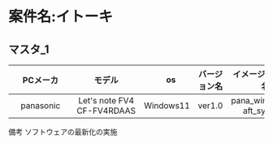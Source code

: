 # 案件名:イトーキ

## マスタ_1

| PCメーカ     |         モデル　              |　os  |    バージョン名    |  イメージファイル名 |  
|:--------------:|:------------------------------:|:-----: | :------------------:|:-------------------:|
| panasonic　　| Let's note FV4 CF-FV4RDAAS　　| Windows11 |  ver1.0 | pana_win11_m7-aft_sysp.ffu  | 

 備考        ソフトウェアの最新化の実施
 








